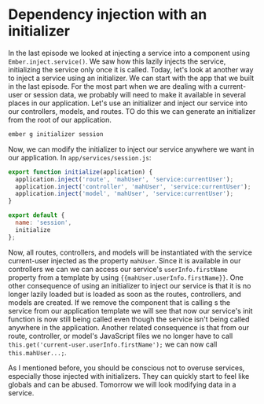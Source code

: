 # Dependency injection with an initializer

In the last episode we looked at injecting a service into a component using `Ember.inject.service()`. We saw how this lazily injects the service, initializing the service only once it is called. Today, let's look at another way to inject a service using an initializer. We can start with the app that we built in the last episode. For the most part when we are dealing with a current-user or session data, we probably will need to make it available in several places in our application. Let's use an initializer and inject our service into our controllers, models, and routes. TO do this we can generate an initializer from the root of our application.

```sh
ember g initializer session
```

Now, we can modify the initializer to inject our service anywhere we want in our application. In `app/services/session.js`:

```JavaScript
export function initialize(application) {
  application.inject('route', 'mahUser', 'service:currentUser');
  application.inject('controller', 'mahUser', 'service:currentUser');
  application.inject('model', 'mahUser', 'service:currentUser');
}

export default {
  name: 'session',
  initialize
};
```

Now, all routes, controllers, and models will be instantiated with the service current-user injected as the property `mahUser`. Since it is available in our controllers we can we can access our service's `userInfo.firstName` property from a template by using `{{mahUser.userInfo.firstName}}`. One other consequence of using an initializer to inject our service is that it is no longer lazily loaded but is loaded as soon as the routes, controllers, and models are created. If we remove the component that is calling s the service from our application template we will see that now our service's init function is now still being called even though the service isn't being called anywhere in the application. Another related consequence is that from our route, controller, or model's JavaScript files we no longer have to call `this.get('current-user.userInfo.firstName');` we can now call `this.mahUser...;`.

As I mentioned before, you should be conscious not to overuse services, especially those injected with initializers. They can quickly start to feel like globals and can be abused. Tomorrow we will look modifying data in a service.
